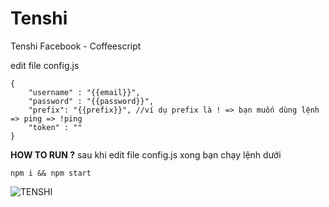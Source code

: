 # Tenshi
Tenshi Facebook - Coffeescript 

edit file config.js

```
{
    "username" : "{{email}}",
    "password" : "{{password}}",
    "prefix": "{{prefix}}", //ví dụ prefix là ! => bạn muốn dùng lệnh => ping => !ping
    "token" : ""
}
```

**HOW TO RUN ?**
sau khi edit file config.js xong bạn chạy lệnh dưới
```
npm i && npm start
```
![TENSHI](https://pm1.narvii.com/6406/0ad4d5bd6f4a44bb20343d41a8f5620740b14f84_hq.jpg)
